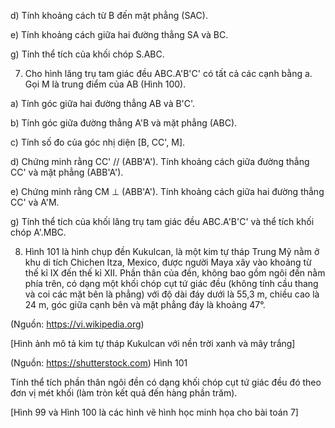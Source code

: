 d) Tính khoảng cách từ B đến mặt phẳng (SAC).

e) Tính khoảng cách giữa hai đường thẳng SA và BC.

g) Tính thể tích của khối chóp S.ABC.

7. Cho hình lăng trụ tam giác đều ABC.A'B'C' có tất cả các cạnh bằng a. Gọi M là trung điểm của AB (Hình 100).

a) Tính góc giữa hai đường thẳng AB và B'C'.

b) Tính góc giữa đường thẳng A'B và mặt phẳng (ABC).

c) Tính số đo của góc nhị diện [B, CC', M].

d) Chứng minh rằng CC' // (ABB'A'). Tính khoảng cách giữa đường thẳng CC' và mặt phẳng (ABB'A').

e) Chứng minh rằng CM ⊥ (ABB'A'). Tính khoảng cách giữa hai đường thẳng CC' và A'M.

g) Tính thể tích của khối lăng trụ tam giác đều ABC.A'B'C' và thể tích khối chóp A'.MBC.

8. Hình 101 là hình chụp đền Kukulcan, là một kim tự tháp Trung Mỹ nằm ở khu di tích Chichen Itza, Mexico, được người Maya xây vào khoảng từ thế kỉ IX đến thế kỉ XII. Phần thân của đền, không bao gồm ngôi đền nằm phía trên, có dạng một khối chóp cụt tứ giác đều (không tính cầu thang và coi các mặt bên là phẳng) với độ dài đáy dưới là 55,3 m, chiều cao là 24 m, góc giữa cạnh bên và mặt phẳng đáy là khoảng 47°.

(Nguồn: https://vi.wikipedia.org)

[Hình ảnh mô tả kim tự tháp Kukulcan với nền trời xanh và mây trắng]

(Nguồn: https://shutterstock.com)
Hình 101

Tính thể tích phần thân ngôi đền có dạng khối chóp cụt tứ giác đều đó theo đơn vị mét khối (làm tròn kết quả đến hàng phần trăm).

[Hình 99 và Hình 100 là các hình vẽ hình học minh họa cho bài toán 7]